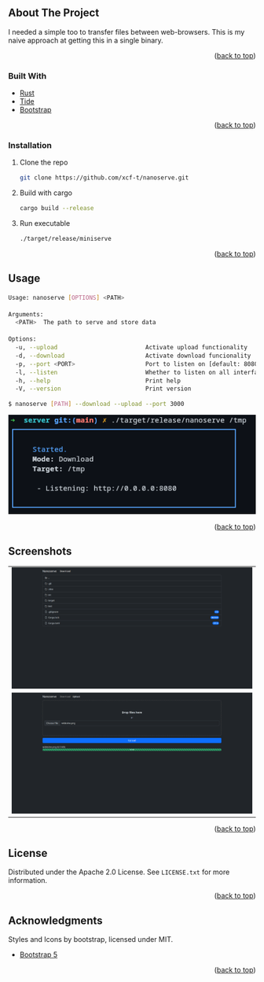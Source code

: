 <!-- Improved compatibility of back to top link: See: https://github.com/othneildrew/Best-README-Template/pull/73 -->
<a id="readme-top"></a>

<!-- ABOUT THE PROJECT -->
## About The Project

I needed a simple too to transfer files between web-browsers. This is my naive approach at getting this in a single binary.

<p align="right">(<a href="#readme-top">back to top</a>)</p>

### Built With

- [Rust](https://www.rust-lang.org/)
- [Tide](https://github.com/http-rs/tide)
- [Bootstrap](https://getbootstrap.com/)

<p align="right">(<a href="#readme-top">back to top</a>)</p>

### Installation

1. Clone the repo
   ```sh
   git clone https://github.com/xcf-t/nanoserve.git
   ```
2. Build with cargo
   ```sh
   cargo build --release
   ```
3. Run executable
   ```sh
   ./target/release/miniserve
   ```

<p align="right">(<a href="#readme-top">back to top</a>)</p>


<!-- USAGE EXAMPLES -->
## Usage

```bash
Usage: nanoserve [OPTIONS] <PATH>

Arguments:
  <PATH>  The path to serve and store data

Options:
  -u, --upload                         Activate upload functionality
  -d, --download                       Activate download funcionality
  -p, --port <PORT>                    Port to listen on [default: 8080]
  -l, --listen                         Whether to listen on all interfaces. True by default
  -h, --help                           Print help
  -V, --version                        Print version
```

```bash
$ nanoserve [PATH] --download --upload --port 3000
```
![Screenshot](screenshot.png)

<p align="right">(<a href="#readme-top">back to top</a>)</p>

## Screenshots

<table>
   <tr>
      <td>
      <img src="screenshot-download.png" alt="Download Screenshot">
      </td>
   </tr>
   <tr>
      <td>
      <img src="screenshot-upload.png" alt="Upload Screenshot">
      </td>
   </tr>
</table>

<p align="right">(<a href="#readme-top">back to top</a>)</p>

<!-- LICENSE -->
## License

Distributed under the Apache 2.0 License. See `LICENSE.txt` for more information.

<p align="right">(<a href="#readme-top">back to top</a>)</p>

<!-- ACKNOWLEDGMENTS -->
## Acknowledgments

Styles and Icons by bootstrap, licensed under MIT.

* [Bootstrap 5](https://getbootstrap.com/)

<p align="right">(<a href="#readme-top">back to top</a>)</p>
